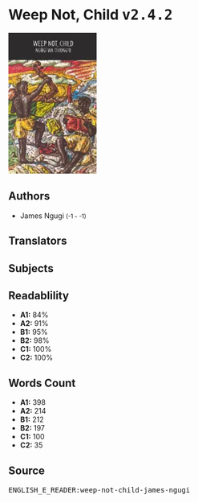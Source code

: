 # Weep Not, Child <kbd>v2.4.2</kbd>

![](./cover.medium.jpg "")

## Authors


 - James Ngugi <small>(-1 - -1)</small>

## Translators



## Subjects



## Readablility


 - **A1:** 84%
 - **A2:** 91%
 - **B1:** 95%
 - **B2:** 98%
 - **C1:** 100%
 - **C2:** 100%

## Words Count


 - **A1:** 398
 - **A2:** 214
 - **B1:** 212
 - **B2:** 197
 - **C1:** 100
 - **C2:** 35

## Source


<kbd>ENGLISH_E_READER:weep-not-child-james-ngugi</kbd>
